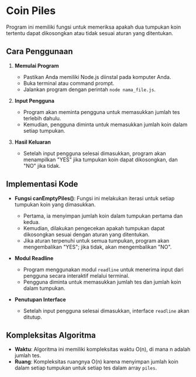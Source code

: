 # Coin Piles

Program ini memiliki fungsi untuk memeriksa apakah dua tumpukan koin tertentu dapat dikosongkan atau tidak sesuai aturan yang ditentukan.

## Cara Penggunaan

1. **Memulai Program**
    - Pastikan Anda memiliki Node.js diinstal pada komputer Anda.
    - Buka terminal atau command prompt.
    - Jalankan program dengan perintah `node nama_file.js`.

2. **Input Pengguna**
    - Program akan meminta pengguna untuk memasukkan jumlah tes terlebih dahulu.
    - Kemudian, pengguna diminta untuk memasukkan jumlah koin dalam setiap tumpukan.

3. **Hasil Keluaran**
    - Setelah input pengguna selesai dimasukkan, program akan menampilkan "YES" jika tumpukan koin dapat dikosongkan, dan "NO" jika tidak.

## Implementasi Kode

- **Fungsi canEmptyPiles()**: Fungsi ini melakukan iterasi untuk setiap tumpukan koin yang dimasukkan. 
  - Pertama, ia menyimpan jumlah koin dalam tumpukan pertama dan kedua.
  - Kemudian, dilakukan pengecekan apakah tumpukan dapat dikosongkan sesuai dengan aturan yang ditentukan.
  - Jika aturan terpenuhi untuk semua tumpukan, program akan mengembalikan "YES"; jika tidak, akan mengembalikan "NO".

- **Modul Readline**
  - Program menggunakan modul `readline` untuk menerima input dari pengguna secara interaktif melalui terminal.
  - Pengguna diminta untuk memasukkan jumlah tes dan jumlah koin dalam tumpukan.

- **Penutupan Interface**
  - Setelah input pengguna selesai dimasukkan, interface `readline` akan ditutup.

## Kompleksitas Algoritma

- **Waktu**: Algoritma ini memiliki kompleksitas waktu O(n), di mana n adalah jumlah tes.
- **Ruang**: Kompleksitas ruangnya O(n) karena menyimpan jumlah koin dalam setiap tumpukan untuk setiap tes dalam array `piles`.


